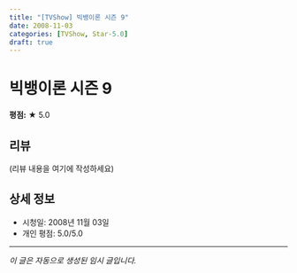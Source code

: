 ```yaml
---
title: "[TVShow] 빅뱅이론 시즌 9"
date: 2008-11-03
categories: [TVShow, Star-5.0]
draft: true
---
```


# 빅뱅이론 시즌 9

**평점:** ★ 5.0

## 리뷰

(리뷰 내용을 여기에 작성하세요)

## 상세 정보

- 시청일: 2008년 11월 03일
- 개인 평점: 5.0/5.0

---

*이 글은 자동으로 생성된 임시 글입니다.*
